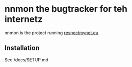 nnmon the bugtracker for teh internetz
======================================

nnmon is the project running [respectmynet.eu](http://respectmynet.eu/).

Installation
------------

See /docs/SETUP.md

